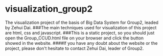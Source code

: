 # visualization_group2
The visualization project of the basis of Big Data System for Group2, leaded by Zehui Dai.
###The main techniques used for visualization of this project are html, css and javascript.
###This is a static project, so you should just open the Group_CCUD.html file on your browser and click the button showed in the website.
####If you have any doubt about the website or the project, please don't hesitate to contact Zehui Dai, leader of Group2.
